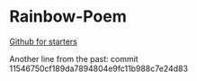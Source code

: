 # Rainbow-Poem

[Github for starters](https://www.youtube.com/playlist?list=PLRqwX-V7Uu6ZF9C0YMKuns9sLDzK6zoiV)

Another line from the past: commit 11546750cf189da7894804e9fc11b988c7e24d83


